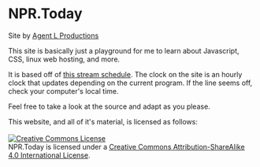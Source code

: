 <html lang="en-US">
  <body>
    <h1>NPR.Today</h1>
    <p>Site by <a href="http://agentl.productions">Agent L Productions</a></p>
    <p>This site is basically just a playground for me to learn about Javascript, CSS, linux web hosting, and more.</p>
    <p>It is based off of <a href="http://www.npr.org/audiohelp/progstream.html" target="_blank">this stream schedule</a>. The clock on the site is an hourly clock that updates depending on the current program. If the line seems off, check your computer's local time.</p>
    <p>Feel free to take a look at the source and adapt as you please.</p>
    <p>This website, and all of it's material, is licensed as follows:<br /><br />
    <a rel="license" href="http://creativecommons.org/licenses/by-sa/4.0/"><img alt="Creative Commons License" style="border-width:0" src="https://i.creativecommons.org/l/by-sa/4.0/88x31.png" /></a><br /><span xmlns:dct="http://purl.org/dc/terms/" property="dct:title">NPR.Today</span> is licensed under a <a rel="license" href="http://creativecommons.org/licenses/by-sa/4.0/">Creative Commons Attribution-ShareAlike 4.0 International License</a>.
  </body>
</html>
